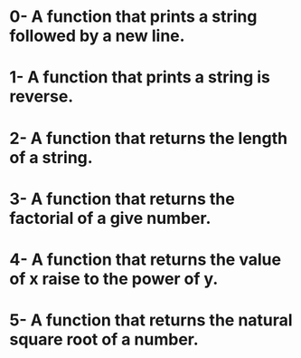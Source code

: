 # 0- A function that prints a string followed by a new line.
# 1- A function that prints a string is reverse.
# 2- A function that returns the length of a string.
# 3- A function that returns the factorial of a give number.
# 4- A function that returns the value of x raise to the power of y.
# 5- A function that returns the natural square root of a number.

